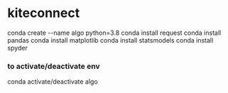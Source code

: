 # kiteconnect

conda create --name algo python=3.8
conda install request 
conda install pandas 
conda install matplotlib 
conda install statsmodels
conda install spyder

### to activate/deactivate env
conda activate/deactivate algo
